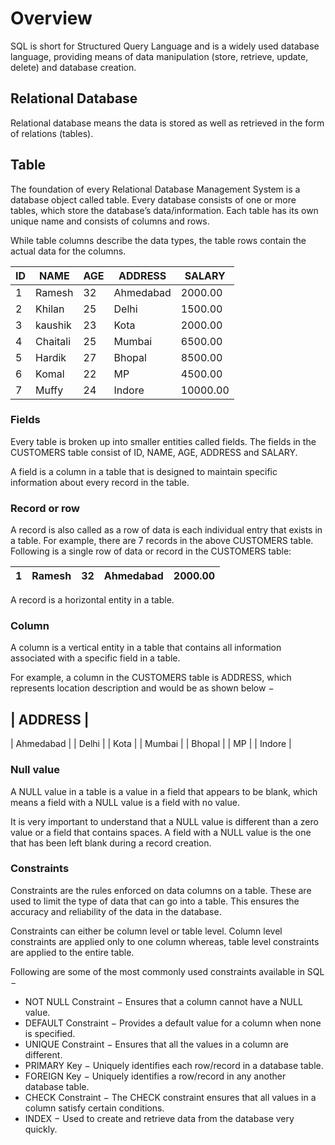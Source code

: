 # Overview

SQL is short for Structured Query Language and is a widely used database language, providing means of data manipulation (store, retrieve, update, delete) and database creation.

## Relational Database

Relational database means the data is stored as well as retrieved in the form of relations (tables).

## Table

The foundation of every Relational Database Management System is a database object called table. Every database consists of one or more tables, which store the database’s data/information. Each table has its own unique name and consists of columns and rows.

While table columns describe the data types, the table rows contain the actual data for the columns.

| ID  | NAME     | AGE | ADDRESS   | SALARY   |
| --- | -------- | --- | --------- | -------- |
| 1   | Ramesh   | 32  | Ahmedabad | 2000.00  |
| 2   | Khilan   | 25  | Delhi     | 1500.00  |
| 3   | kaushik  | 23  | Kota      | 2000.00  |
| 4   | Chaitali | 25  | Mumbai    | 6500.00  |
| 5   | Hardik   | 27  | Bhopal    | 8500.00  |
| 6   | Komal    | 22  | MP        | 4500.00  |
| 7   | Muffy    | 24  | Indore    | 10000.00 |

### Fields

Every table is broken up into smaller entities called fields. The fields in the CUSTOMERS table consist of ID, NAME, AGE, ADDRESS and SALARY.

A field is a column in a table that is designed to maintain specific information about every record in the table.

### Record or row

A record is also called as a row of data is each individual entry that exists in a table. For example, there are 7 records in the above CUSTOMERS table. Following is a single row of data or record in the CUSTOMERS table:

| 1   | Ramesh | 32  | Ahmedabad | 2000.00 |
| --- | ------ | --- | --------- | ------- |

A record is a horizontal entity in a table.

### Column

A column is a vertical entity in a table that contains all information associated with a specific field in a table.

For example, a column in the CUSTOMERS table is ADDRESS, which represents location description and would be as shown below −

| ADDRESS   |
-------------
| Ahmedabad |
| Delhi     |
| Kota      |
| Mumbai    |
| Bhopal    |
| MP        |
| Indore    |

### Null value

A NULL value in a table is a value in a field that appears to be blank, which means a field with a NULL value is a field with no value.

It is very important to understand that a NULL value is different than a zero value or a field that contains spaces. A field with a NULL value is the one that has been left blank during a record creation.

### Constraints

Constraints are the rules enforced on data columns on a table. These are used to limit the type of data that can go into a table. This ensures the accuracy and reliability of the data in the database.

Constraints can either be column level or table level. Column level constraints are applied only to one column whereas, table level constraints are applied to the entire table.

Following are some of the most commonly used constraints available in SQL −

- NOT NULL Constraint − Ensures that a column cannot have a NULL value.
- DEFAULT Constraint − Provides a default value for a column when none is specified.
- UNIQUE Constraint − Ensures that all the values in a column are different.
- PRIMARY Key − Uniquely identifies each row/record in a database table.
- FOREIGN Key − Uniquely identifies a row/record in any another database table.
- CHECK Constraint − The CHECK constraint ensures that all values in a column satisfy certain conditions.
- INDEX − Used to create and retrieve data from the database very quickly.